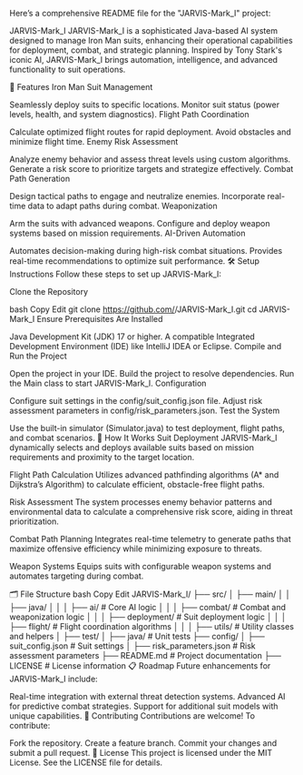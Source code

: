 
Here’s a comprehensive README file for the "JARVIS-Mark_I" project:

JARVIS-Mark_I
JARVIS-Mark_I is a sophisticated Java-based AI system designed to manage Iron Man suits, enhancing their operational capabilities for deployment, combat, and strategic planning. Inspired by Tony Stark's iconic AI, JARVIS-Mark_I brings automation, intelligence, and advanced functionality to suit operations.

🚀 Features
Iron Man Suit Management

Seamlessly deploy suits to specific locations.
Monitor suit status (power levels, health, and system diagnostics).
Flight Path Coordination

Calculate optimized flight routes for rapid deployment.
Avoid obstacles and minimize flight time.
Enemy Risk Assessment

Analyze enemy behavior and assess threat levels using custom algorithms.
Generate a risk score to prioritize targets and strategize effectively.
Combat Path Generation

Design tactical paths to engage and neutralize enemies.
Incorporate real-time data to adapt paths during combat.
Weaponization

Arm the suits with advanced weapons.
Configure and deploy weapon systems based on mission requirements.
AI-Driven Automation

Automates decision-making during high-risk combat situations.
Provides real-time recommendations to optimize suit performance.
🛠️ Setup Instructions
Follow these steps to set up JARVIS-Mark_I:

Clone the Repository

bash
Copy
Edit
git clone https://github.com/<username>/JARVIS-Mark_I.git
cd JARVIS-Mark_I
Ensure Prerequisites Are Installed

Java Development Kit (JDK) 17 or higher.
A compatible Integrated Development Environment (IDE) like IntelliJ IDEA or Eclipse.
Compile and Run the Project

Open the project in your IDE.
Build the project to resolve dependencies.
Run the Main class to start JARVIS-Mark_I.
Configuration

Configure suit settings in the config/suit_config.json file.
Adjust risk assessment parameters in config/risk_parameters.json.
Test the System

Use the built-in simulator (Simulator.java) to test deployment, flight paths, and combat scenarios.
🧠 How It Works
Suit Deployment
JARVIS-Mark_I dynamically selects and deploys available suits based on mission requirements and proximity to the target location.

Flight Path Calculation
Utilizes advanced pathfinding algorithms (A* and Dijkstra’s Algorithm) to calculate efficient, obstacle-free flight paths.

Risk Assessment
The system processes enemy behavior patterns and environmental data to calculate a comprehensive risk score, aiding in threat prioritization.

Combat Path Planning
Integrates real-time telemetry to generate paths that maximize offensive efficiency while minimizing exposure to threats.

Weapon Systems
Equips suits with configurable weapon systems and automates targeting during combat.

🗂️ File Structure
bash
Copy
Edit
JARVIS-Mark_I/
├── src/
│   ├── main/
│   │   ├── java/
│   │   │   ├── ai/                  # Core AI logic
│   │   │   ├── combat/              # Combat and weaponization logic
│   │   │   ├── deployment/          # Suit deployment logic
│   │   │   ├── flight/              # Flight coordination algorithms
│   │   │   ├── utils/               # Utility classes and helpers
│   ├── test/
│       ├── java/                    # Unit tests
├── config/
│   ├── suit_config.json             # Suit settings
│   ├── risk_parameters.json         # Risk assessment parameters
├── README.md                        # Project documentation
├── LICENSE                          # License information
📋 Roadmap
Future enhancements for JARVIS-Mark_I include:

Real-time integration with external threat detection systems.
Advanced AI for predictive combat strategies.
Support for additional suit models with unique capabilities.
🤝 Contributing
Contributions are welcome! To contribute:

Fork the repository.
Create a feature branch.
Commit your changes and submit a pull request.
📄 License
This project is licensed under the MIT License. See the LICENSE file for details.
